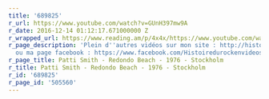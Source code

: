 ```yaml
---
title: '689825'
r_url: https://www.youtube.com/watch?v=GUnH397mw9A
r_date: 2016-12-14 01:12:17.671000000 Z
r_wrapped_url: https://www.reading.am/p/4x4x/https://www.youtube.com/watch?v=GUnH397mw9A
r_page_description: 'Plein d''autres vidéos sur mon site : http://histoiredurock.tumblr.com/
  ou ma page facebook : https://www.facebook.com/Histoiredurockenvideos'
r_page_title: Patti Smith - Redondo Beach - 1976 - Stockholm
r_title: Patti Smith - Redondo Beach - 1976 - Stockholm
r_id: '689825'
r_page_id: '505560'
---
```


